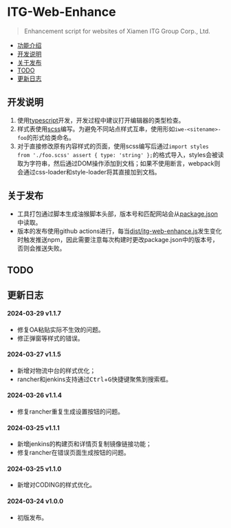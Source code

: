 # ITG-Web-Enhance

> Enhancement script for websites of Xiamen ITG Group Corp., Ltd.

- [功能介绍](#功能介绍)
- [开发说明](#开发说明)
- [关于发布](#关于发布)
- [TODO](#todo)
- [更新日志](#更新日志)

## 开发说明

1. 使用[typescript](https://www.typescriptlang.org/)开发，开发过程中建议打开编辑器的类型检查。
2. 样式表使用[scss](https://sass-lang.com/)编写。为避免不同站点样式互串，使用形如`iwe-<sitename>-foo`的形式给类命名。
3. 对于直接修改原有内容样式的页面，使用scss编写后通过`import styles from './foo.scss' assert { type: 'string' };`的格式导入，styles会被读取为字符串，然后通过DOM操作添加到文档；如果不使用断言，webpack则会通过css-loader和style-loader将其直接加到文档。

## 关于发布

- 工具打包通过脚本生成油猴脚本头部，版本号和匹配网站会从[package.json](package.json)中读取。
- 版本的发布使用github actions进行，每当[dist/itg-web-enhance.js](dist/itg-web-enhance.js)发生变化时触发推送npm，因此需要注意每次构建时更改package.json中的版本号，否则会推送失败。

## TODO

>

## 更新日志

#### 2024-03-29 v1.1.7
- 修复OA粘贴实际不生效的问题。
- 修正弹窗等样式的错误。

#### 2024-03-27 v1.1.5
- 新增对物流中台的样式优化；
- rancher和jenkins支持通过<kbd>Ctrl</kbd>+<kbd>G</kbd>快捷键聚焦到搜索框。

#### 2024-03-26 v1.1.4
- 修复rancher重复生成设置按钮的问题。

#### 2024-03-25 v1.1.1
- 新增jenkins的构建页和详情页复制镜像链接功能；
- 修复rancher在错误页面生成按钮的问题。

#### 2024-03-25 v1.1.0
- 新增对CODING的样式优化。

#### 2024-03-24 v1.0.0
- 初版发布。

